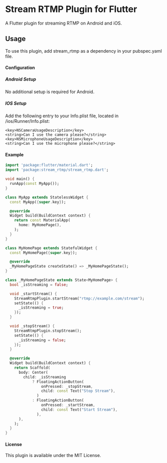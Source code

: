 # Stream RTMP Plugin for Flutter

A Flutter plugin for streaming RTMP on Android and iOS.


## Usage


To use this plugin, add stream_rtmp as a dependency in your pubspec.yaml file.


#### Configuration

##### Android Setup

No additional setup is required for Android.

##### IOS Setup

Add the following entry to your Info.plist file, located in <project root>/ios/Runner/Info.plist:

```plist
<key>NSCameraUsageDescription</key>
<string>Can I use the camera please?</string>
<key>NSMicrophoneUsageDescription</key>
<string>Can I use the microphone please?</string>
```


#### Example

```dart
import 'package:flutter/material.dart';
import 'package:stream_rtmp/stream_rtmp.dart';

void main() {
  runApp(const MyApp());
}

class MyApp extends StatelessWidget {
  const MyApp({super.key});

  @override
  Widget build(BuildContext context) {
    return const MaterialApp(
      home: MyHomePage(),
    );
  }
}

class MyHomePage extends StatefulWidget {
  const MyHomePage({super.key});

  @override
  _MyHomePageState createState() => _MyHomePageState();
}

class _MyHomePageState extends State<MyHomePage> {
  bool _isStreaming = false;

  void _startStream() {
    StreamRtmpPlugin.startStream("rtmp://example.com/stream");
    setState(() {
      _isStreaming = true;
    });
  }

  void _stopStream() {
    StreamRtmpPlugin.stopStream();
    setState(() {
      _isStreaming = false;
    });
  }

  @override
  Widget build(BuildContext context) {
    return Scaffold(
      body: Center(
        child: _isStreaming
            ? FloatingActionButton(
                onPressed: _stopStream,
                child: const Text("Stop Stream"),
              )
            : FloatingActionButton(
                onPressed: _startStream,
                child: const Text("Start Stream"),
              ),
      ),
    );
  }
}
```
#### License

This plugin is available under the MIT License.

